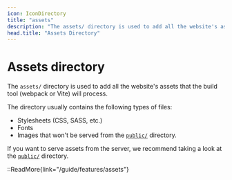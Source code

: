 ```yaml
---
icon: IconDirectory
title: "assets"
description: "The assets/ directory is used to add all the website's assets that the build tool (webpack or Vite) will process."
head.title: "Assets Directory"
---
```


# Assets directory

The `assets/` directory is used to add all the website's assets that the build tool (webpack or Vite) will process.

The directory usually contains the following types of files:

- Stylesheets (CSS, SASS, etc.)
- Fonts
- Images that won't be served from the [`public/`](/guide/directory-structure/public) directory.

If you want to serve assets from the server, we recommend taking a look at the [`public/`](/guide/directory-structure/public) directory.

::ReadMore{link="/guide/features/assets"}
